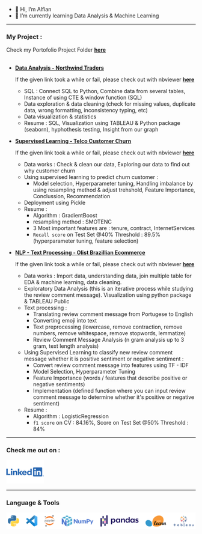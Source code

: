 - 👋 Hi, I’m Alfian
- 🌱 I’m currently learning Data Analysis & Machine Learning

---
### My Project : 
Check my Portofolio Project Folder [**here**](https://github.com/FiguringThingsOut/DataSciencePortofolio)<br><br>

- [**Data Analysis - Northwind Traders**](https://github.com/FiguringThingsOut/DataSciencePortofolio/blob/main/DataAnalysis%20-%20NorthwindTraders/NorthwindTraders.ipynb)

  If the given link took a while or fail, please check out with nbviewer [**here**](https://nbviewer.org/github/FiguringThingsOut/DataSciencePortofolio/blob/a5c47f43d71c103851ba9ad5032eb0727e5d2812/DataAnalysis%20-%20NorthwindTraders/NorthwindTraders.ipynb)
  - SQL : Connect SQL to Python, Combine data from several tables, Instance of using CTE & window function (SQL)
  - Data exploration & data cleaning (check for missing values, duplicate data, wrong formatting, inconsistency typing, etc)
  - Data visualization & statistics
  - Resume : SQL, Visualization using TABLEAU & Python package (seaborn), hyphothesis testing, Insight from our graph

- [**Supervised Learning - Telco Customer Churn**](https://github.com/FiguringThingsOut/DataSciencePortofolio/blob/main/Supervised_ML_TelcoCustomerChurn/Supervised%20Learning%20-%20TELCO%20Customer%20Churn%20R1.ipynb)

  If the given link took a while or fail, please check out with nbviewer [**here**](https://nbviewer.org/github/FiguringThingsOut/DataSciencePortofolio/blob/a5c47f43d71c103851ba9ad5032eb0727e5d2812/Supervised_ML_TelcoCustomerChurn/Supervised%20Learning%20-%20TELCO%20Customer%20Churn%20R1.ipynb)
  - Data works : Check & clean our data, Exploring our data to find out why customer churn
  - Using supervised learning to predict churn customer :
    - Model selection, Hyperparameter tuning, Handling imbalance by using resampling method & adjust trehshold, Feature Importance, Conclussion, Recommendation
  - Deployment using Pickle
  - Resume : 
    - Algorithm : GradientBoost 
    - resampling method : SMOTENC
    - 3 Most important features are : tenure, contract, InternetServices
    - `Recall score` on Test Set @40% Threshold : 89.5% (hyperparameter tuning, feature selection)


- [**NLP - Text Processing - Olist Brazillian Ecommerce**](https://github.com/FiguringThingsOut/DataSciencePortofolio/blob/main/SentimentAnalysis%20-%20BrazillianEcommerce/P_Final_Project_AlphaTeam_SentimentAnalysis_R0.ipynb)

  If the given link took a while or fail, please check out with nbviewer [**here**](https://nbviewer.org/github/FiguringThingsOut/DataSciencePortofolio/blob/a5c47f43d71c103851ba9ad5032eb0727e5d2812/SentimentAnalysis%20-%20BrazillianEcommerce/P_Final_Project_AlphaTeam_SentimentAnalysis_R0.ipynb)
  - Data works : Import data, understanding data, join multiple table for EDA & machine learning, data cleaning.
  - Exploratory Data Analysis (this is an iterative process while studying the review comment message). Visualization using python package & TABLEAU Public
  - Text processing : 
    - Translating review comment message from Portugese to English
    - Converting emoji into text
    - Text preprocessing (lowercase, remove contraction, remove numbers, remove whitespace, remove stopwords, lemmatize)
    - Review Comment Message Analysis (n gram analysis up to 3 gram, text length analysis)
  - Using Supervised Learning to classify new review comment message whether it is positive sentiment or negative sentiment : 
    - Convert review comment message into features using TF - IDF
    - Model Selection, Hyperparameter Tuning
    - Feature Importance (words / features that describe positive or negative sentiments)
    - Implementation (defined function where you can input review comment message to determine whether it's positive or negative sentiment)
  - Resume : 
    - Algorithm : LogisticRegression 
    - `f1 score` on CV : 84.16%, Score on Test Set @50% Threshold : 84%
---


### Check me out on : 
[<img alt="LinkedIn" width="100px" src="images/Linkedin-Logo-2048x1280.png" />](https://www.linkedin.com/in/alfian-05238b125/)


---

### Language & Tools
<img align="left" alt="l&t" width="1000px" src="images/Languages_tools.png" style="padding-right:10px;" />

<!---
FiguringThingsOut/FiguringThingsOut is a ✨ special ✨ repository because its `README.md` (this file) appears on your GitHub profile.
You can click the Preview link to take a look at your changes.
--->
